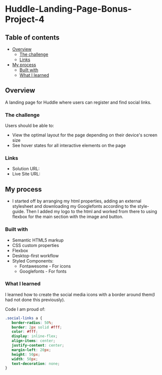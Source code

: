 # Huddle-Landing-Page-Bonus-Project-4

## Table of contents

- [Overview](#overview)
  - [The challenge](#the-challenge)
  - [Links](#links)
- [My process](#my-process)
  - [Built with](#built-with)
  - [What I learned](#what-i-learned)


## Overview
  A landing page for Huddle where users can register and find social links.

### The challenge

Users should be able to:

- View the optimal layout for the page depending on their device's screen size
- See hover states for all interactive elements on the page


### Links

- Solution URL: 
- Live Site URL: 

## My process
- I started off by arranging my html properties, adding an external stylesheet and downloading my Googlefonts according to the style-guide. Then I added my logo to the html and worked from there to using flexbox for the main section with the image and button. 


### Built with

- Semantic HTML5 markup
- CSS custom properties
- Flexbox
- Desktop-first workflow
- Styled Components:
  - Fontawesome - For icons
  - Googlefonts - For fonts



### What I learned

I learned how to create the social media icons with a border around them(I had not done this previously).

Code I am proud of:
```css
.social-links a {
   border-radius: 50%;
   border: 2px solid #fff;
   color: #fff;
   display: inline-flex;
   align-items: center;
   justify-content: center;
   margin-left: 20px;
   height: 50px;
   width: 50px;
   text-decoration: none; 
}
```

